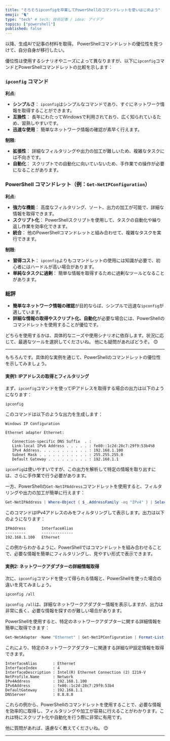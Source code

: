 ```yaml
---
title: "そろそろipconfigを卒業してPowerShellのコマンドレットを使いはじめよう"
emoji: "🐈"
type: "tech" # tech: 技術記事 / idea: アイデア
topics: ["powershell"]
published: false
---
```


以降、生成AIで記事の材料を取得。
PowerShellコマンドレットの優位性を見つけて、自分自身が移行したい。

優位性は使用するシナリオやニーズによって異なりますが、以下に`ipconfig`コマンドとPowerShellコマンドレットの比較を示します：

### **`ipconfig` コマンド**
**利点:**
- **シンプルさ**： `ipconfig`はシンプルなコマンドであり、すぐにネットワーク情報を取得することができます。
- **互換性**： 長年にわたってWindowsで利用されており、広く知られているため、習熟しやすいです。
- **迅速な使用**： 簡単なネットワーク情報の確認が素早く行えます。

**制限:**
- **拡張性**： 詳細なフィルタリングや出力の加工が難しいため、複雑なタスクには不向きです。
- **自動化**： スクリプトでの自動化に向いていないため、手作業での操作が必要になることがあります。

### **PowerShell コマンドレット（例：`Get-NetIPConfiguration`）**
**利点:**
- **強力な機能**： 高度なフィルタリング、ソート、出力の加工が可能で、詳細な情報を取得できます。
- **スクリプト化**： PowerShellスクリプトを使用して、タスクの自動化や繰り返し作業を効率化できます。
- **統合**： 他のPowerShellコマンドレットと組み合わせて、複雑なタスクを実行できます。

**制限:**
- **習得コスト**： `ipconfig`よりもコマンドレットの使用には知識が必要で、初心者にはハードルが高い場合があります。
- **単純なタスクに過剰**： 簡単な情報を取得するために過剰なツールとなることがあります。

### **総評**
- **簡単なネットワーク情報の確認**が目的ならば、シンプルで迅速な`ipconfig`が適しています。
- **詳細な情報の取得やスクリプト化、自動化**が必要な場合には、PowerShellのコマンドレットを使用することが優位です。

どちらを使用するかは、具体的なニーズや使用シナリオに依存します。状況に応じて、最適なツールを選択してくださいね。 他にも疑問があればどうぞ。 😊

---

もちろんです。具体的な実例を通じて、PowerShellのコマンドレットの優位性を示してみましょう。

#### **実例1: IPアドレスの取得とフィルタリング**

まず、`ipconfig`コマンドを使ってIPアドレスを取得する場合の出力は以下のようになります：

```shell
ipconfig
```

このコマンドは以下のような出力を生成します：

```
Windows IP Configuration

Ethernet adapter Ethernet:

   Connection-specific DNS Suffix  . :
   Link-local IPv6 Address . . . . . : fe80::1c2d:28c7:29f9:53b4%8
   IPv4 Address. . . . . . . . . . . : 192.168.1.100
   Subnet Mask . . . . . . . . . . . : 255.255.255.0
   Default Gateway . . . . . . . . . : 192.168.1.1
```

`ipconfig`は使いやすいですが、この出力を解析して特定の情報を取り出すには、さらに手作業で行う必要があります。

一方、PowerShellの`Get-NetIPAddress`コマンドレットを使用すると、フィルタリングや出力の加工が簡単に行えます：

```powershell
Get-NetIPAddress | Where-Object { $_.AddressFamily -eq "IPv4" } | Select-Object IPAddress, InterfaceAlias
```

このコマンドはIPv4アドレスのみをフィルタリングして表示します。出力は以下のようになります：

```shell
IPAddress       InterfaceAlias
---------       --------------
192.168.1.100   Ethernet
```

この例からわかるように、PowerShellではコマンドレットを組み合わせることで、必要な情報を簡単にフィルタリングし、見やすい形式で表示できます。

#### **実例2: ネットワークアダプターの詳細情報取得**

次に、`ipconfig`コマンドを使って得られる情報と、PowerShellを使った場合の違いを見てみましょう。

```shell
ipconfig /all
```

`ipconfig /all`は、詳細なネットワークアダプター情報を表示しますが、出力は非常に長く、必要な情報を探すのが難しい場合があります。

PowerShellを使用すると、特定のネットワークアダプターに関する詳細情報を簡単に取得できます：

```powershell
Get-NetAdapter -Name "Ethernet" | Get-NetIPConfiguration | Format-List
```

これにより、特定のネットワークアダプターに関連する詳細なIP設定情報を取得できます。

```shell
InterfaceAlias       : Ethernet
InterfaceIndex       : 4
InterfaceDescription : Intel(R) Ethernet Connection (2) I219-V
NetProfile.Name      : Network
IPv4Address          : 192.168.1.100
IPv6Address          : fe80::1c2d:28c7:29f9:53b4
DefaultGateway       : 192.168.1.1
DNSServer            : 8.8.8.8
```

これらの例から、PowerShellのコマンドレットを使用することで、必要な情報を効率的に取得し、フィルタリングや加工が容易に行えることがわかります。これは特にスクリプト化や自動化を行う際に非常に有用です。

他に質問があれば、遠慮なく教えてくださいね。 😊

---

